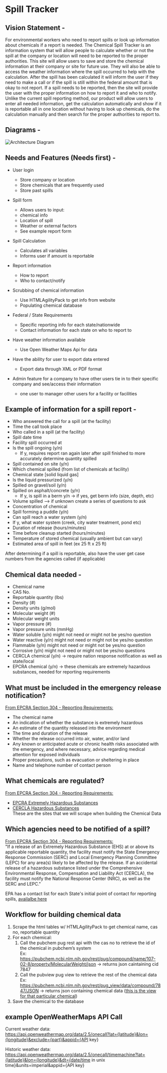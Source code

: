 # Spill Tracker

## Vision Statement - 
For environmental workers who need to report spills or look up information about chemicals if a report is needed. The Chemical Spill Tracker is an information system that will allow people to calculate whether or not the spill at the company or location will need to be reported to the proper authorities. This site will allow users to save and store the chemical information at their company or site for future use. They will also be able to access the weather information where the spill occurred to help with the calculation. After the spill has been calculated it will inform the user if they need to make a call or if the spill is still within the federal amount that is okay to not report. If a spill needs to be reported, then the site will provide the user with the proper information on how to report it and who to notify. Unlike the current spill reporting method, our product will allow users to enter all needed information, get the calculation automatically and show if it is reportable all in one location without having to look up chemicals, do the calculation manually and then search for the proper authorities to report to. 

## Diagrams -
![Architecture Diagram](<filename>)

## Needs and Features (Needs first) - 

- User login
    - Store company or location
    - Store chemicals that are frequently used
    - Store past spills

- Spill form
    - Allows users to input:
    - chemical info
    - Location of spill
    - Weather or external factors
    - See example report form

- Spill Calculation
    - Calculates all variables
    - Informs user if amount is reportable

- Report information
    - How to report
    - Who to contact/notify

- Scrubbing of chemical information
    - Use HTMLAgilityPack to get info from website
    - Populating chemical database

- Federal / State Requirements
    - Specific reporting info for each state/nationwide
    - Contact information for each state on who to report to

- Have weather information available
    - Use Open Weather Maps Api for data

- Have the ability for user to export data entered
    - Export data through XML or PDF format

- Admin feature for a company to have other users tie in to their specific company and see/access their information
    - one user to manager other users for a facility or facilities

## Example of information for a spill report -

- Who answered the call for a spill (at the facility)
- Time the call took place
- Who called in a spill (at the facility)
- Spill date time
- Facility spill occurred at
- Is the spill ongoing (y/n)
    - If y, requires report ran again later after spill finished to more accurately determine quantity spilled
- Spill contained on site (y/n)
- Which chemical spilled (from list of chemicals at facility)
- Chemical state [solid liquid gas]
- Is the liquid pressurized (y/n)
- Spilled on gravel/soil (y/n)
- Spilled on asphalt/concrete (y/n)
    - If y, is spill in a berm y/n -> if yes, get berm info (size, depth, etc)
- Volume spilled --> if unknown create a series of questions to ask
- Concentration of chemical
- Spill forming a puddle (y/n)
- Can spill reach a water system (y/n)
- If y, what water system (creek, city water treatment, pond etc)
- Duration of release (hours/minutes)
- Time before cleanup started (hours/minutes)
- Temperature of stored chemical (usually ambient but can vary)
- Estimated area of spill in feet (ex 25 ft x 25 ft)  

After determining if a spill is reportable, also have the user get case numbers from the agencies called (if applicable)  

## Chemical data needed - 

- Chemical name
- CAS No.
- Reportable quantity (lbs)
- Density (#)
- Density units (g/mol)
- Molecular weight (#)
- Molecular weight units 
- Vapor pressure (#)
- Vapor pressure units (mmHg)
- Water soluble (y/n)         might not need or might not be yes/no question
- Water reactive (y/n)        might not need or might not be yes/no question
- Flammable (y/n)             might not need or might not be yes/no question
- Corrosive (y/n)             might not need or might not be yes/no questions
- CERCLA chemical (y/n) → require nation response notification as well as state/local
- EPCRA chemical (y/n) → these chemicals are extremely hazardous substances, needed for reporting requirements


## What must be included in the emergency release notification? 

[From EPCRA Section 304 - Reporting Requirements:](https://www.epa.gov/epcra/epcra-section-304)
- The chemical name
- An indication of whether the substance is extremely hazardous
- An estimate of the quantity released into the environment
- The time and duration of the release
- Whether the release occurred into air, water, and/or land
- Any known or anticipated acute or chronic health risks associated with the emergency, and where necessary, advice regarding medical attention for exposed individuals
- Proper precautions, such as evacuation or sheltering in place
- Name and telephone number of contact person         

## What chemicals are regulated?

[From EPCRA Section 304 - Reporting Requirements:](https://www.epa.gov/epcra/epcra-section-304)
- [EPCRA Extremely Hazardous Substances](https://www.ecfr.gov/cgi-bin/text-idx?SID=5bda0c1c4736b83aaf402bed85944e07&mc=true&node=pt40.30.355&rgn=div5#ap40.30.355_161.a)
- [CERCLA Hazardous Substances](https://www.ecfr.gov/cgi-bin/text-idx?node=pt40.30.302&rgn=div5#se40.30.302_14)  
These are the sites that we will scrape when building the Chemical Data

## Which agencies need to be notified of a spill?

[From EPCRA Section 304 - Reporting Requirements:](https://www.epa.gov/epcra/epcra-section-304)  
"If a release of an Extremely Hazardous Substance (EHS) at or above its applicable reportable quantity, the facility must notify the State Emergency Response Commission (SERC) and Local Emergency Planning Committee (LEPC) for any area(s) likely to be affected by the release. If an accidental release of a hazardous substance listed under the Comprehensive Environmental Response, Compensation and Liability Act (CERCLA), the facility must notify the National Response Center (NRC), as well as the SERC and LEPC."  

EPA has a contact list for each State's initial point of contact for reporting spills, [availalbe here](https://www.epa.gov/epcra/state-contact-information-epcra-section-304-emergency-release-notification)  

## Workflow for building chemical data
1. Scrape the html tables w/ HTMLAgilityPack to get chemical name, cas no, reportable quantity
2. For each chemical:
    1. Call the pubchem pug rest api with the cas no to retrieve the id of the chemical in pubchem’s system  
    Ex: https://pubchem.ncbi.nlm.nih.gov/rest/pug/compound/name/107-02-8/property/MolecularWeight/json -> returns json caintaining cid 7847  
    2. Call the pubview pug view to retrieve the rest of the chemical data  
    Ex: https://pubchem.ncbi.nlm.nih.gov/rest/pug_view/data/compound/7847/JSON -> returns json containing chemical data ([this is the view for that particular chemical](https://pubchem.ncbi.nlm.nih.gov/compound/7847))
3. Save the chemical to the database

## example OpenWeatherMaps API Call

Current weather data:  
https://api.openweathermap.org/data/2.5/onecall?lat={latitude}&lon={longitude}&exclude={part}&appid={API key}

Historic weather data:  
https://api.openweathermap.org/data/2.5/onecall/timemachine?lat={latitude}&lon={longitude}&dt={date/time in unix time}&units=imperial&appid={API key}
